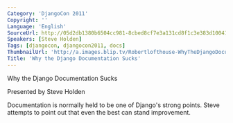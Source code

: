 ```yaml
---
Category: 'DjangoCon 2011'
Copyright: ''
Language: 'English'
SourceUrl: http://05d2db1380b6504cc981-8cbed8cf7e3a131cd8f1c3e383d10041.r93.cf2.rackcdn.com/djangocon-2011/87_why-the-django-documentation-sucks.m4v
Speakers: [Steve Holden]
Tags: [djangocon, djangocon2011, docs]
ThumbnailUrl: 'http://a.images.blip.tv/Robertlofthouse-WhyTheDjangoDocumentationSucks196-328.jpg'
Title: 'Why the Django Documentation Sucks'
---
```

Why the Django Documentation Sucks

Presented by Steve Holden

Documentation is normally held to be one of Django's strong points. Steve
attempts to point out that even the best can stand improvement.

